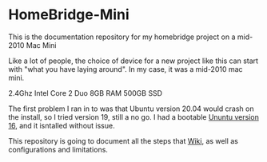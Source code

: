 # HomeBridge-Mini
This is the documentation repository for my homebridge project on a mid-2010 Mac Mini

Like a lot of people, the choice of device for a new project like this can start with "what you have laying around".  In my case, it was a mid-2010 mac mini.

2.4Ghz Intel Core 2 Duo
8GB RAM
500GB SSD

The first problem I ran in to was that Ubuntu version 20.04 would crash on the install, so I tried version 19, still a no go.  I had a bootable [Ununtu version 16](http://releases.ubuntu.com/16.04/), and it isntalled without issue.

This repository is going to document all the steps that [Wiki](https://github.com/Josh-Duncan/HomeBridge-Mini/wiki/), as well as configurations and limitations.
